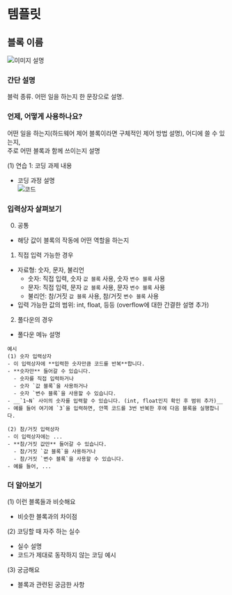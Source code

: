 # 템플릿  

## 블록 이름  
![이미지 설명](/image/이미지.png)  


### 간단 설명  
블럭 종류.
어떤 일을 하는지 한 문장으로 설명.  


### 언제, 어떻게 사용하나요?
어떤 일을 하는지(하드웨어 제어 블록이라면 구체적인 제어 방법 설명),
어디에 쓸 수 있는지,  
주로 어떤 블록과 함께 쓰이는지 설명

(1) 연습 1: 코딩 과제 내용
- 코딩 과정 설명  
  ![코드](./image/예시코딩.png)  


### 입력상자 살펴보기
0) 공통
- 해당 값이 블록의 작동에 어떤 역할을 하는지  

1) 직접 입력 가능한 경우  
- 자료형: 숫자, 문자, 불리언  
  - 숫자: 직접 입력, 숫자 `값 블록` 사용, 숫자 `변수 블록` 사용  
  - 문자: 직접 입력, 문자 `값 블록` 사용, 문자 `변수 블록` 사용  
  - 불리언: 참/거짓 `값 블록` 사용, 참/거짓 `변수 블록` 사용
- 입력 가능한 값의 범위: int, float, 등등 (overflow에 대한 간결한 설명 추가)  

2) 풀다운의 경우  
- 풀다운 메뉴 설명

```
예시
(1) 숫자 입력상자
- 이 입력상자에 **입력한 숫자만큼 코드를 반복**합니다.  
- **숫자만** 들어갈 수 있습니다.  
  - 숫자를 직접 입력하거나    
  - 숫자 `값 블록`을 사용하거나
  - 숫자 `변수 블록`을 사용할 수 있습니다.  
- __`1~N` 사이의 숫자를 입력할 수 있습니다. (int, float인지 확인 후 범위 추가)__  
- 예를 들어 여기에 `3`을 입력하면, 안쪽 코드를 3번 반복한 후에 다음 블록을 실행합니다.  

(2) 참/거짓 입력상자
- 이 입력상자에는 ...
- **참/거짓 값만** 들어갈 수 있습니다.  
  - 참/거짓 `값 블록`을 사용하거나
  - 참/거짓 `변수 블록`을 사용할 수 있습니다.  
- 예를 들어, ...
```


### 더 알아보기
(1) 이런 블록들과 비슷해요
- 비슷한 블록과의 차이점  

(2) 코딩할 때 자주 하는 실수  
- 실수 설명  
- 코드가 제대로 동작하지 않는 코딩 예시  

(3) 궁금해요  
- 블록과 관련된 궁금한 사항
